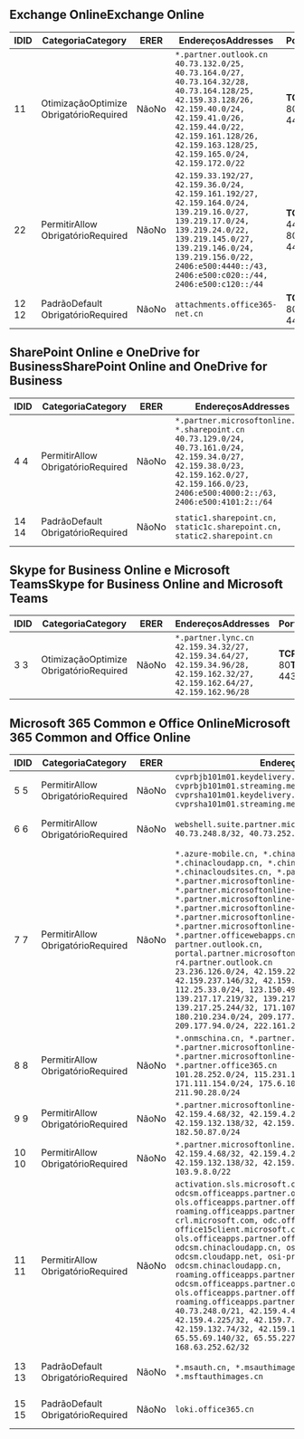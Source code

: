 <!--THIS FILE IS AUTOMATICALLY GENERATED. MANUAL CHANGES WILL BE OVERWRITTEN.-->
<!--Please contact the Office 365 Endpoints team with any questions.-->
<!--China endpoints version 2020022800-->
<!--File generated 2020-02-28 11:00:10.1296-->

## <a name="exchange-online"></a><span data-ttu-id="15c90-101">Exchange Online</span><span class="sxs-lookup"><span data-stu-id="15c90-101">Exchange Online</span></span>

<span data-ttu-id="15c90-102">ID</span><span class="sxs-lookup"><span data-stu-id="15c90-102">ID</span></span> | <span data-ttu-id="15c90-103">Categoria</span><span class="sxs-lookup"><span data-stu-id="15c90-103">Category</span></span> | <span data-ttu-id="15c90-104">ER</span><span class="sxs-lookup"><span data-stu-id="15c90-104">ER</span></span> | <span data-ttu-id="15c90-105">Endereços</span><span class="sxs-lookup"><span data-stu-id="15c90-105">Addresses</span></span> | <span data-ttu-id="15c90-106">Portas</span><span class="sxs-lookup"><span data-stu-id="15c90-106">Ports</span></span>
-- | -------------------- | -- | ---------------------------------------------------------------------------------------------------------------------------------------------------------------------------------------------------------------------------------------------- | ------------------------
<span data-ttu-id="15c90-107">1</span><span class="sxs-lookup"><span data-stu-id="15c90-107">1</span></span> | <span data-ttu-id="15c90-108">Otimização</span><span class="sxs-lookup"><span data-stu-id="15c90-108">Optimize</span></span><BR><span data-ttu-id="15c90-109">Obrigatório</span><span class="sxs-lookup"><span data-stu-id="15c90-109">Required</span></span> | <span data-ttu-id="15c90-110">Não</span><span class="sxs-lookup"><span data-stu-id="15c90-110">No</span></span> | `*.partner.outlook.cn`<BR>`40.73.132.0/25, 40.73.164.0/27, 40.73.164.32/28, 40.73.164.128/25, 42.159.33.128/26, 42.159.40.0/24, 42.159.41.0/26, 42.159.44.0/22, 42.159.161.128/26, 42.159.163.128/25, 42.159.165.0/24, 42.159.172.0/22` | <span data-ttu-id="15c90-111">**TCP:** 443, 80</span><span class="sxs-lookup"><span data-stu-id="15c90-111">**TCP:** 443, 80</span></span>
<span data-ttu-id="15c90-112">2</span><span class="sxs-lookup"><span data-stu-id="15c90-112">2</span></span> | <span data-ttu-id="15c90-113">Permitir</span><span class="sxs-lookup"><span data-stu-id="15c90-113">Allow</span></span><BR><span data-ttu-id="15c90-114">Obrigatório</span><span class="sxs-lookup"><span data-stu-id="15c90-114">Required</span></span> | <span data-ttu-id="15c90-115">Não</span><span class="sxs-lookup"><span data-stu-id="15c90-115">No</span></span> | `42.159.33.192/27, 42.159.36.0/24, 42.159.161.192/27, 42.159.164.0/24, 139.219.16.0/27, 139.219.17.0/24, 139.219.24.0/22, 139.219.145.0/27, 139.219.146.0/24, 139.219.156.0/22, 2406:e500:4440::/43, 2406:e500:c020::/44, 2406:e500:c120::/44` | <span data-ttu-id="15c90-116">**TCP:** 25, 443, 53, 80</span><span class="sxs-lookup"><span data-stu-id="15c90-116">**TCP:** 25, 443, 53, 80</span></span>
<span data-ttu-id="15c90-117">12 </span><span class="sxs-lookup"><span data-stu-id="15c90-117">12</span></span> | <span data-ttu-id="15c90-118">Padrão</span><span class="sxs-lookup"><span data-stu-id="15c90-118">Default</span></span><BR><span data-ttu-id="15c90-119">Obrigatório</span><span class="sxs-lookup"><span data-stu-id="15c90-119">Required</span></span> | <span data-ttu-id="15c90-120">Não</span><span class="sxs-lookup"><span data-stu-id="15c90-120">No</span></span> | `attachments.office365-net.cn` | <span data-ttu-id="15c90-121">**TCP:** 443, 80</span><span class="sxs-lookup"><span data-stu-id="15c90-121">**TCP:** 443, 80</span></span>

## <a name="sharepoint-online-and-onedrive-for-business"></a><span data-ttu-id="15c90-122">SharePoint Online e OneDrive for Business</span><span class="sxs-lookup"><span data-stu-id="15c90-122">SharePoint Online and OneDrive for Business</span></span>

<span data-ttu-id="15c90-123">ID</span><span class="sxs-lookup"><span data-stu-id="15c90-123">ID</span></span> | <span data-ttu-id="15c90-124">Categoria</span><span class="sxs-lookup"><span data-stu-id="15c90-124">Category</span></span> | <span data-ttu-id="15c90-125">ER</span><span class="sxs-lookup"><span data-stu-id="15c90-125">ER</span></span> | <span data-ttu-id="15c90-126">Endereços</span><span class="sxs-lookup"><span data-stu-id="15c90-126">Addresses</span></span> | <span data-ttu-id="15c90-127">Portas</span><span class="sxs-lookup"><span data-stu-id="15c90-127">Ports</span></span>
-- | ------------------- | -- | --------------------------------------------------------------------------------------------------------------------------------------------------------------------------------------------------- | ----------------
<span data-ttu-id="15c90-128">4 </span><span class="sxs-lookup"><span data-stu-id="15c90-128">4</span></span> | <span data-ttu-id="15c90-129">Permitir</span><span class="sxs-lookup"><span data-stu-id="15c90-129">Allow</span></span><BR><span data-ttu-id="15c90-130">Obrigatório</span><span class="sxs-lookup"><span data-stu-id="15c90-130">Required</span></span> | <span data-ttu-id="15c90-131">Não</span><span class="sxs-lookup"><span data-stu-id="15c90-131">No</span></span> | `*.partner.microsoftonline.cn, *.sharepoint.cn`<BR>`40.73.129.0/24, 40.73.161.0/24, 42.159.34.0/27, 42.159.38.0/23, 42.159.162.0/27, 42.159.166.0/23, 2406:e500:4000:2::/63, 2406:e500:4101:2::/64` | <span data-ttu-id="15c90-132">**TCP:** 443, 80</span><span class="sxs-lookup"><span data-stu-id="15c90-132">**TCP:** 443, 80</span></span>
<span data-ttu-id="15c90-133">14 </span><span class="sxs-lookup"><span data-stu-id="15c90-133">14</span></span> | <span data-ttu-id="15c90-134">Padrão</span><span class="sxs-lookup"><span data-stu-id="15c90-134">Default</span></span><BR><span data-ttu-id="15c90-135">Obrigatório</span><span class="sxs-lookup"><span data-stu-id="15c90-135">Required</span></span> | <span data-ttu-id="15c90-136">Não</span><span class="sxs-lookup"><span data-stu-id="15c90-136">No</span></span> | `static1.sharepoint.cn, static1c.sharepoint.cn, static2.sharepoint.cn` | <span data-ttu-id="15c90-137">**TCP:** 443, 80</span><span class="sxs-lookup"><span data-stu-id="15c90-137">**TCP:** 443, 80</span></span>

## <a name="skype-for-business-online-and-microsoft-teams"></a><span data-ttu-id="15c90-138">Skype for Business Online e Microsoft Teams</span><span class="sxs-lookup"><span data-stu-id="15c90-138">Skype for Business Online and Microsoft Teams</span></span>

<span data-ttu-id="15c90-139">ID</span><span class="sxs-lookup"><span data-stu-id="15c90-139">ID</span></span> | <span data-ttu-id="15c90-140">Categoria</span><span class="sxs-lookup"><span data-stu-id="15c90-140">Category</span></span> | <span data-ttu-id="15c90-141">ER</span><span class="sxs-lookup"><span data-stu-id="15c90-141">ER</span></span> | <span data-ttu-id="15c90-142">Endereços</span><span class="sxs-lookup"><span data-stu-id="15c90-142">Addresses</span></span> | <span data-ttu-id="15c90-143">Portas</span><span class="sxs-lookup"><span data-stu-id="15c90-143">Ports</span></span>
-- | -------------------- | -- | -------------------------------------------------------------------------------------------------------------------------------- | ----------------
<span data-ttu-id="15c90-144">3 </span><span class="sxs-lookup"><span data-stu-id="15c90-144">3</span></span> | <span data-ttu-id="15c90-145">Otimização</span><span class="sxs-lookup"><span data-stu-id="15c90-145">Optimize</span></span><BR><span data-ttu-id="15c90-146">Obrigatório</span><span class="sxs-lookup"><span data-stu-id="15c90-146">Required</span></span> | <span data-ttu-id="15c90-147">Não</span><span class="sxs-lookup"><span data-stu-id="15c90-147">No</span></span> | `*.partner.lync.cn`<BR>`42.159.34.32/27, 42.159.34.64/27, 42.159.34.96/28, 42.159.162.32/27, 42.159.162.64/27, 42.159.162.96/28` | <span data-ttu-id="15c90-148">**TCP:** 443, 80</span><span class="sxs-lookup"><span data-stu-id="15c90-148">**TCP:** 443, 80</span></span>

## <a name="microsoft-365-common-and-office-online"></a><span data-ttu-id="15c90-149">Microsoft 365 Common e Office Online</span><span class="sxs-lookup"><span data-stu-id="15c90-149">Microsoft 365 Common and Office Online</span></span>

<span data-ttu-id="15c90-150">ID</span><span class="sxs-lookup"><span data-stu-id="15c90-150">ID</span></span> | <span data-ttu-id="15c90-151">Categoria</span><span class="sxs-lookup"><span data-stu-id="15c90-151">Category</span></span> | <span data-ttu-id="15c90-152">ER</span><span class="sxs-lookup"><span data-stu-id="15c90-152">ER</span></span> | <span data-ttu-id="15c90-153">Endereços</span><span class="sxs-lookup"><span data-stu-id="15c90-153">Addresses</span></span> | <span data-ttu-id="15c90-154">Portas</span><span class="sxs-lookup"><span data-stu-id="15c90-154">Ports</span></span>
-- | ------------------- | -- | ---------------------------------------------------------------------------------------------------------------------------------------------------------------------------------------------------------------------------------------------------------------------------------------------------------------------------------------------------------------------------------------------------------------------------------------------------------------------------------------------------------------------------------------------------------------------------------------------------------------------------------------------------------------------------------------------------------------------------------------------------------------------------------------------------------------------------------------------------------------------------- | ----------------
<span data-ttu-id="15c90-155">5 </span><span class="sxs-lookup"><span data-stu-id="15c90-155">5</span></span> | <span data-ttu-id="15c90-156">Permitir</span><span class="sxs-lookup"><span data-stu-id="15c90-156">Allow</span></span><BR><span data-ttu-id="15c90-157">Obrigatório</span><span class="sxs-lookup"><span data-stu-id="15c90-157">Required</span></span> | <span data-ttu-id="15c90-158">Não</span><span class="sxs-lookup"><span data-stu-id="15c90-158">No</span></span> | `cvprbjb101m01.keydelivery.mediaservices.chinacloudapi.cn, cvprbjb101m01.streaming.mediaservices.chinacloudapi.cn, cvprsha101m01.keydelivery.mediaservices.chinacloudapi.cn, cvprsha101m01.streaming.mediaservices.chinacloudapi.cn` | <span data-ttu-id="15c90-159">**TCP:** 443, 80</span><span class="sxs-lookup"><span data-stu-id="15c90-159">**TCP:** 443, 80</span></span>
<span data-ttu-id="15c90-160">6 </span><span class="sxs-lookup"><span data-stu-id="15c90-160">6</span></span> | <span data-ttu-id="15c90-161">Permitir</span><span class="sxs-lookup"><span data-stu-id="15c90-161">Allow</span></span><BR><span data-ttu-id="15c90-162">Obrigatório</span><span class="sxs-lookup"><span data-stu-id="15c90-162">Required</span></span> | <span data-ttu-id="15c90-163">Não</span><span class="sxs-lookup"><span data-stu-id="15c90-163">No</span></span> | `webshell.suite.partner.microsoftonline.cn`<BR>`40.73.248.8/32, 40.73.252.10/32` | <span data-ttu-id="15c90-164">**TCP:** 443, 80</span><span class="sxs-lookup"><span data-stu-id="15c90-164">**TCP:** 443, 80</span></span>
<span data-ttu-id="15c90-165">7 </span><span class="sxs-lookup"><span data-stu-id="15c90-165">7</span></span> | <span data-ttu-id="15c90-166">Permitir</span><span class="sxs-lookup"><span data-stu-id="15c90-166">Allow</span></span><BR><span data-ttu-id="15c90-167">Obrigatório</span><span class="sxs-lookup"><span data-stu-id="15c90-167">Required</span></span> | <span data-ttu-id="15c90-168">Não</span><span class="sxs-lookup"><span data-stu-id="15c90-168">No</span></span> | `*.azure-mobile.cn, *.chinacloudapi.cn, *.chinacloudapp.cn, *.chinacloud-mobile.cn, *.chinacloudsites.cn, *.partner.microsoftonline-m.cn, *.partner.microsoftonline-m.net.cn, *.partner.microsoftonline-m-i.cn, *.partner.microsoftonline-m-i.net.cn, *.partner.microsoftonline-p.net.cn, *.partner.microsoftonline-p-i.cn, *.partner.microsoftonline-p-i.net.cn, *.partner.officewebapps.cn, *.windowsazure.cn, partner.outlook.cn, portal.partner.microsoftonline.cdnsvc.com, r4.partner.outlook.cn`<BR>`23.236.126.0/24, 42.159.224.122/32, 42.159.233.91/32, 42.159.237.146/32, 42.159.238.120/32, 58.68.168.0/24, 112.25.33.0/24, 123.150.49.0/24, 125.65.247.0/24, 139.217.17.219/32, 139.217.19.156/32, 139.217.21.3/32, 139.217.25.244/32, 171.107.84.0/24, 180.210.232.0/24, 180.210.234.0/24, 209.177.86.0/24, 209.177.90.0/24, 209.177.94.0/24, 222.161.226.0/24` | <span data-ttu-id="15c90-169">**TCP:** 443, 80</span><span class="sxs-lookup"><span data-stu-id="15c90-169">**TCP:** 443, 80</span></span>
<span data-ttu-id="15c90-170">8 </span><span class="sxs-lookup"><span data-stu-id="15c90-170">8</span></span> | <span data-ttu-id="15c90-171">Permitir</span><span class="sxs-lookup"><span data-stu-id="15c90-171">Allow</span></span><BR><span data-ttu-id="15c90-172">Obrigatório</span><span class="sxs-lookup"><span data-stu-id="15c90-172">Required</span></span> | <span data-ttu-id="15c90-173">Não</span><span class="sxs-lookup"><span data-stu-id="15c90-173">No</span></span> | `*.onmschina.cn, *.partner.microsoftonline.net.cn, *.partner.microsoftonline-i.cn, *.partner.microsoftonline-i.net.cn, *.partner.office365.cn`<BR>`101.28.252.0/24, 115.231.150.0/24, 123.235.32.0/24, 171.111.154.0/24, 175.6.10.0/24, 180.210.229.0/24, 211.90.28.0/24` | <span data-ttu-id="15c90-174">**TCP:** 443, 80</span><span class="sxs-lookup"><span data-stu-id="15c90-174">**TCP:** 443, 80</span></span>
<span data-ttu-id="15c90-175">9 </span><span class="sxs-lookup"><span data-stu-id="15c90-175">9</span></span> | <span data-ttu-id="15c90-176">Permitir</span><span class="sxs-lookup"><span data-stu-id="15c90-176">Allow</span></span><BR><span data-ttu-id="15c90-177">Obrigatório</span><span class="sxs-lookup"><span data-stu-id="15c90-177">Required</span></span> | <span data-ttu-id="15c90-178">Não</span><span class="sxs-lookup"><span data-stu-id="15c90-178">No</span></span> | `*.partner.microsoftonline-p.cn`<BR>`42.159.4.68/32, 42.159.4.200/32, 42.159.7.156/32, 42.159.132.138/32, 42.159.133.17/32, 42.159.135.78/32, 182.50.87.0/24` | <span data-ttu-id="15c90-179">**TCP:** 443, 80</span><span class="sxs-lookup"><span data-stu-id="15c90-179">**TCP:** 443, 80</span></span>
<span data-ttu-id="15c90-180">10 </span><span class="sxs-lookup"><span data-stu-id="15c90-180">10</span></span> | <span data-ttu-id="15c90-181">Permitir</span><span class="sxs-lookup"><span data-stu-id="15c90-181">Allow</span></span><BR><span data-ttu-id="15c90-182">Obrigatório</span><span class="sxs-lookup"><span data-stu-id="15c90-182">Required</span></span> | <span data-ttu-id="15c90-183">Não</span><span class="sxs-lookup"><span data-stu-id="15c90-183">No</span></span> | `*.partner.microsoftonline.cn`<BR>`42.159.4.68/32, 42.159.4.200/32, 42.159.7.156/32, 42.159.132.138/32, 42.159.133.17/32, 42.159.135.78/32, 103.9.8.0/22` | <span data-ttu-id="15c90-184">**TCP:** 443, 80</span><span class="sxs-lookup"><span data-stu-id="15c90-184">**TCP:** 443, 80</span></span>
<span data-ttu-id="15c90-185">11 </span><span class="sxs-lookup"><span data-stu-id="15c90-185">11</span></span> | <span data-ttu-id="15c90-186">Permitir</span><span class="sxs-lookup"><span data-stu-id="15c90-186">Allow</span></span><BR><span data-ttu-id="15c90-187">Obrigatório</span><span class="sxs-lookup"><span data-stu-id="15c90-187">Required</span></span> | <span data-ttu-id="15c90-188">Não</span><span class="sxs-lookup"><span data-stu-id="15c90-188">No</span></span> | `activation.sls.microsoft.com, bjb-odcsm.officeapps.partner.office365.cn, bjb-ols.officeapps.partner.office365.cn, bjb-roaming.officeapps.partner.office365.cn, crl.microsoft.com, odc.officeapps.live.com, office15client.microsoft.com, officecdn.microsoft.com, ols.officeapps.partner.office365.cn, osi-prod-bjb01-odcsm.chinacloudapp.cn, osiprod-scus01-odcsm.cloudapp.net, osi-prod-sha01-odcsm.chinacloudapp.cn, roaming.officeapps.partner.office365.cn, sha-odcsm.officeapps.partner.office365.cn, sha-ols.officeapps.partner.office365.cn, sha-roaming.officeapps.partner.office365.cn`<BR>`40.73.248.0/21, 42.159.4.45/32, 42.159.4.50/32, 42.159.4.225/32, 42.159.7.13/32, 42.159.132.73/32, 42.159.132.74/32, 42.159.132.75/32, 65.52.98.231/32, 65.55.69.140/32, 65.55.227.140/32, 70.37.81.47/32, 168.63.252.62/32` | <span data-ttu-id="15c90-189">**TCP:** 443, 80</span><span class="sxs-lookup"><span data-stu-id="15c90-189">**TCP:** 443, 80</span></span>
<span data-ttu-id="15c90-190">13 </span><span class="sxs-lookup"><span data-stu-id="15c90-190">13</span></span> | <span data-ttu-id="15c90-191">Padrão</span><span class="sxs-lookup"><span data-stu-id="15c90-191">Default</span></span><BR><span data-ttu-id="15c90-192">Obrigatório</span><span class="sxs-lookup"><span data-stu-id="15c90-192">Required</span></span> | <span data-ttu-id="15c90-193">Não</span><span class="sxs-lookup"><span data-stu-id="15c90-193">No</span></span> | `*.msauth.cn, *.msauthimages.cn, *.msftauth.cn, *.msftauthimages.cn` | <span data-ttu-id="15c90-194">**TCP:** 443, 80</span><span class="sxs-lookup"><span data-stu-id="15c90-194">**TCP:** 443, 80</span></span>
<span data-ttu-id="15c90-195">15 </span><span class="sxs-lookup"><span data-stu-id="15c90-195">15</span></span> | <span data-ttu-id="15c90-196">Padrão</span><span class="sxs-lookup"><span data-stu-id="15c90-196">Default</span></span><BR><span data-ttu-id="15c90-197">Obrigatório</span><span class="sxs-lookup"><span data-stu-id="15c90-197">Required</span></span> | <span data-ttu-id="15c90-198">Não</span><span class="sxs-lookup"><span data-stu-id="15c90-198">No</span></span> | `loki.office365.cn` | <span data-ttu-id="15c90-199">**TCP:** 443</span><span class="sxs-lookup"><span data-stu-id="15c90-199">**TCP:** 443</span></span>
